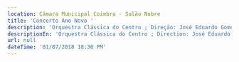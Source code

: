 ```yaml
---
location: Câmara Municipal Coimbra - Salão Nobre
title: 'Concerto Ano Novo '
description: 'Orquestra Clássica do Centro ; Direção: José Eduardo Gomes '
descriptionEn: 'Orquestra Clássica do Centro ; Direction: José Eduardo Gomes '
url: null
dateTime: '01/07/2018 18:30 PM'
---
```



